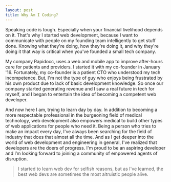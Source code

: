 ```yaml
---
layout: post
title: Why Am I Coding?
---
```

Speaking code is tough. Especially when your financial livelihood depends on it. That's why I started web development, because I want to communicate with people on my founding team intelligently to get stuff done. Knowing what they're doing, how they're doing it, and why they're doing it that way is critical when you've founded a small tech company. 

My company Rapidocc, uses a web and mobile app to improve after-hours care for patients and providers. I started it with my co-founder in January '16. Fortunately, my co-founder is a patient CTO who understood my tech incompetence. But, I'm not the type of guy who enjoys being frustrated by his own product due to lack of basic development knowledge. So once our company started generating revenue and I saw a real future in tech for myself, and I began to entertain the idea of becoming a competent web developer. 

And now here I am, trying to learn day by day. In addition to becoming a more respectable professional in the burgeoning field of medical technology, web development also empowers medical to build other types of web applications for people who need it. Being a person who tries to make an impact every day, I've always been searching for the field of industry that does that almost all the time. And as I get deeper into the world of web development and engineering in general, I've realized that developers are the doers of progress. I'm proud to be an aspiring developer and I’m looking forward to joining a community of empowered agents of disruption. 

> I started to learn web dev for selfish reasons, but as I've learned, the best web devs are sometimes the most altruistic people alive.
